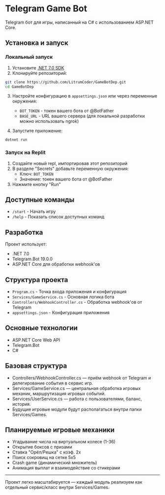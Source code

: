 # Telegram Game Bot

Telegram бот для игры, написанный на C# с использованием ASP.NET Core.

## Установка и запуск

### Локальный запуск

1. Установите [.NET 7.0 SDK](https://dotnet.microsoft.com/download)
2. Клонируйте репозиторий:
```bash
git clone https://github.com/LitrumCoder/GameBotDep.git
cd GameBotDep
```
3. Настройте конфигурацию в `appsettings.json` или через переменные окружения:
   - `BOT_TOKEN` - токен вашего бота от @BotFather
   - `BASE_URL` - URL вашего сервера (для локальной разработки можно использовать ngrok)

4. Запустите приложение:
```bash
dotnet run
```

### Запуск на Replit

1. Создайте новый repl, импортировав этот репозиторий
2. В разделе "Secrets" добавьте переменную окружения:
   - Ключ: `BOT_TOKEN`
   - Значение: токен вашего бота от @BotFather
3. Нажмите кнопку "Run"

## Доступные команды

- `/start` - Начать игру
- `/help` - Показать список доступных команд

## Разработка

Проект использует:
- .NET 7.0
- Telegram.Bot 19.0.0
- ASP.NET Core для обработки webhook'ов

## Структура проекта

- `Program.cs` - Точка входа приложения и конфигурация
- `Services/GameService.cs` - Основная логика бота
- `Controllers/WebhookController.cs` - Обработка webhook'ов от Telegram
- `appsettings.json` - Конфигурация приложения

## Основные технологии

- ASP.NET Core Web API
- Telegram.Bot
- C#

## Базовая структура

- Controllers/WebhookController.cs — приём webhook от Telegram и делегирование события в сервис игр.
- Services/GameService.cs — центральная обработка игровых механик, маршрутизация игровых событий.
- Services/UserService.cs — работа с пользователями, баланс, история.
- Будущие игровые модули будут располагаться внутри папки Services/Games.

## Планируемые игровые механики

- Угадывание числа на виртуальном колесе (1-36)
- Открытие боксов с призами
- Ставка "Орёл/Решка" с коэф. 2x
- Поиск сокровищ на сетке 5x5
- Crash game (динамический множитель)
- Анимация выплат и взаимодействие со стикерами

---

Проект легко масштабируется — каждый модуль реализуем как отдельный сервис/класс внутри Services/Games.